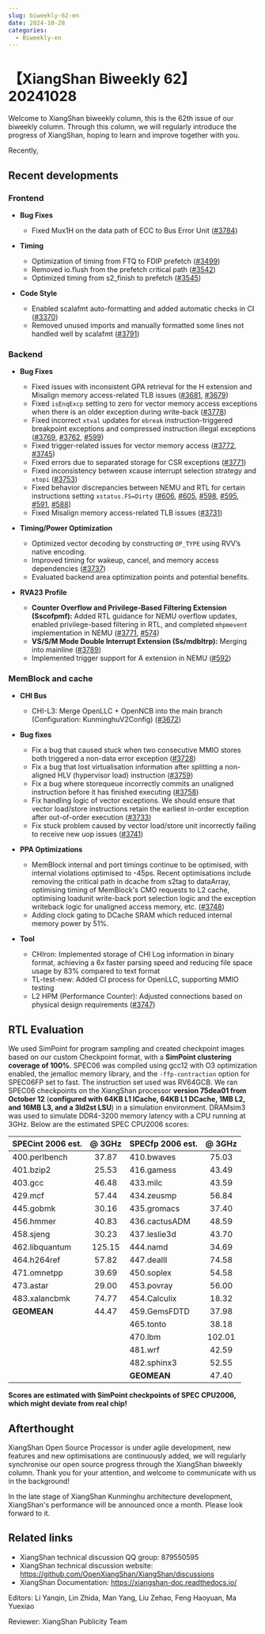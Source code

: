 ```yaml
---
slug: biweekly-62-en
date: 2024-10-28
categories:
  - Biweekly-en
---
```


# 【XiangShan Biweekly 62】20241028

Welcome to XiangShan biweekly column, this is the 62th issue of our biweekly column. Through this column, we will regularly introduce the progress of XiangShan, hoping to learn and improve together with you.

Recently,

<!-- more -->
## Recent developments

### Frontend

- **Bug Fixes**
    - Fixed Mux1H on the data path of ECC to Bus Error Unit ([#3784](https://github.com/OpenXiangShan/XiangShan/pull/3784))

- **Timing**
    - Optimization of timing from FTQ to FDIP prefetch ([#3499](https://github.com/OpenXiangShan/XiangShan/pull/3499))
    - Removed io.flush from the prefetch critical path ([#3542](https://github.com/OpenXiangShan/XiangShan/pull/3542))
    - Optimized timing from s2_finish to prefetch ([#3545](https://github.com/OpenXiangShan/XiangShan/pull/3545))

- **Code Style**
    - Enabled scalafmt auto-formatting and added automatic checks in CI ([#3370](https://github.com/OpenXiangShan/XiangShan/pull/3370))
    - Removed unused imports and manually formatted some lines not handled well by scalafmt ([#3791](https://github.com/OpenXiangShan/XiangShan/pull/3791))

### Backend

- **Bug Fixes**
    - Fixed issues with inconsistent GPA retrieval for the H extension and Misalign memory access-related TLB issues ([#3681](https://github.com/OpenXiangShan/XiangShan/pull/3681), [#3679](https://github.com/OpenXiangShan/XiangShan/pull/3679))
    - Fixed `isEnqExcp` setting to zero for vector memory access exceptions when there is an older exception during write-back ([#3778](https://github.com/OpenXiangShan/XiangShan/pull/3778))
    - Fixed incorrect `xtval` updates for `ebreak` instruction-triggered breakpoint exceptions and compressed instruction illegal exceptions ([#3769](https://github.com/OpenXiangShan/XiangShan/pull/3769), [#3762](https://github.com/OpenXiangShan/XiangShan/pull/3762), [#599](https://github.com/OpenXiangShan/XiangShan/pull/599))
    - Fixed trigger-related issues for vector memory access ([#3772](https://github.com/OpenXiangShan/XiangShan/pull/3772), [#3745](https://github.com/OpenXiangShan/XiangShan/pull/3745))
    - Fixed errors due to separated storage for CSR exceptions ([#3771](https://github.com/OpenXiangShan/XiangShan/pull/3771))
    - Fixed inconsistency between xcause interrupt selection strategy and `xtopi` ([#3753](https://github.com/OpenXiangShan/XiangShan/pull/3753))
    - Fixed behavior discrepancies between NEMU and RTL for certain instructions setting `xstatus.FS=Dirty` ([#606](https://github.com/OpenXiangShan/XiangShan/pull/606), [#605](https://github.com/OpenXiangShan/XiangShan/pull/605), [#598](https://github.com/OpenXiangShan/XiangShan/pull/598), [#595](https://github.com/OpenXiangShan/XiangShan/pull/595), [#591](https://github.com/OpenXiangShan/XiangShan/pull/591), [#588](https://github.com/OpenXiangShan/XiangShan/pull/588))
    - Fixed Misalign memory access-related TLB issues ([#3731](https://github.com/OpenXiangShan/XiangShan/pull/3731))

- **Timing/Power Optimization**
    - Optimized vector decoding by constructing `OP_TYPE` using RVV’s native encoding.
    - Improved timing for wakeup, cancel, and memory access dependencies ([#3737](https://github.com/OpenXiangShan/XiangShan/pull/3737))
    - Evaluated backend area optimization points and potential benefits.

- **RVA23 Profile**
    - **Counter Overflow and Privilege-Based Filtering Extension (Sscofpmf):** Added RTL guidance for NEMU overflow updates, enabled privilege-based filtering in RTL, and completed `mhpmevent` implementation in NEMU ([#3771](https://github.com/OpenXiangShan/XiangShan/pull/3771), [#574](https://github.com/OpenXiangShan/XiangShan/pull/574))
    - **VS/S/M Mode Double Interrupt Extension (Ss/mdbltrp):** Merging into mainline ([#3789](https://github.com/OpenXiangShan/XiangShan/pull/3789))
    - Implemented trigger support for A extension in NEMU ([#592](https://github.com/OpenXiangShan/XiangShan/pull/592))

### MemBlock and cache

- **CHI Bus**
  - CHI-L3: Merge OpenLLC + OpenNCB into the main branch (Configuration: KunminghuV2Config) ([#3672](https://github.com/OpenXiangShan/XiangShan/pull/3672))

- **Bug fixes**
  - Fix a bug that caused stuck when two consecutive MMIO stores both triggered a non-data error exception ([#3728](https://github.com/OpenXiangShan/XiangShan/pull/3728))
  - Fix a bug that lost virtualisation information after splitting a non-aligned HLV (hypervisor load) instruction ([#3759](https://github.com/OpenXiangShan/XiangShan/pull/3759))
  - Fix a bug where storequeue incorrectly commits an unaligned instruction before it has finished executing ([#3758](https://github.com/OpenXiangShan/XiangShan/pull/3758))
  - Fix handling logic of vector exceptions. We should ensure that vector load/store instructions retain the earliest in-order exception after out-of-order execution ([#3733](https://github.com/OpenXiangShan/XiangShan/pull/3733))
  - Fix stuck problem caused by vector load/store unit incorrectly failing to receive new uop issues ([#3741](https://github.com/OpenXiangShan/XiangShan/pull/3741))

- **PPA Optimizations**
  - MemBlock internal and port timings continue to be optimised, with internal violations optimised to -45ps. Recent optimisations include removing the critical path in dcache from s2tag to dataArray, optimising timing of MemBlock's CMO requests to L2 cache, optimising loadunit write-back port selection logic and the exception writeback logic for unaligned access memory, etc. ([#3748](https://github.com/OpenXiangShan/XiangShan/pull/3748))
  - Adding clock gating to DCache SRAM which reduced internal memory power by 51%.

- **Tool**
  - CHIron: Implemented storage of CHI Log information in binary format, achieving a 6x faster parsing speed and reducing file space usage by 83% compared to text format
  - TL-test-new: Added CI process for OpenLLC, supporting MMIO testing
  - L2 HPM (Performance Counter): Adjusted connections based on physical design requirements ([#3747](https://github.com/OpenXiangShan/XiangShan/pull/3747))

## RTL Evaluation

We used SimPoint for program sampling and created checkpoint images based on our custom Checkpoint format, with a **SimPoint clustering coverage of 100%**. SPEC06 was compiled using gcc12 with O3 optimization enabled, the jemalloc memory library, and the `-ffp-contraction` option for SPEC06FP set to fast. The instruction set used was RV64GCB. We ran SPEC06 checkpoints on the XiangShan processor **version 75dea01 from October 12** (**configured with 64KB L1 ICache, 64KB L1 DCache, 1MB L2, and 16MB L3, and a 3ld2st LSU**) in a simulation environment. DRAMsim3 was used to simulate DDR4-3200 memory latency with a CPU running at 3GHz. Below are the estimated SPEC CPU2006 scores:

| SPECint 2006 est. | @ 3GHz | SPECfp 2006 est.  | @ 3GHz |
| :---------------- | :----: | :---------------- | :----: |
| 400.perlbench     | 37.87  | 410.bwaves        | 75.03  |
| 401.bzip2         | 25.53  | 416.gamess        | 43.49  |
| 403.gcc           | 46.48  | 433.milc          | 43.59  |
| 429.mcf           | 57.44  | 434.zeusmp        | 56.84  |
| 445.gobmk         | 30.16  | 435.gromacs       | 37.40  |
| 456.hmmer         | 40.83  | 436.cactusADM     | 48.59  |
| 458.sjeng         | 30.23  | 437.leslie3d      | 43.70  |
| 462.libquantum    | 125.15 | 444.namd          | 34.69  |
| 464.h264ref       | 57.82  | 447.dealII        | 74.58  |
| 471.omnetpp       | 39.69  | 450.soplex        | 54.58  |
| 473.astar         | 29.00  | 453.povray        | 56.00  |
| 483.xalancbmk     | 74.77  | 454.Calculix      | 18.32  |
| **GEOMEAN**       | 44.47  | 459.GemsFDTD      | 37.98  |
|                   |        | 465.tonto         | 38.18  |
|                   |        | 470.lbm           | 102.01 |
|                   |        | 481.wrf           | 42.59  |
|                   |        | 482.sphinx3       | 52.55  |
|                   |        | **GEOMEAN**       | 47.40  |

**Scores are estimated with SimPoint checkpoints of SPEC CPU2006, which might deviate from real chip!**

## Afterthought

XiangShan Open Source Processor is under agile development, new features and new optimisations are continuously added, we will regularly synchronise our open source progress through the XiangShan biweekly column. Thank you for your attention, and welcome to communicate with us in the background!

In the late stage of XiangShan Kunminghu architecture development, XiangShan's performance will be announced once a month. Please look forward to it.

## Related links

* XiangShan technical discussion QQ group: 879550595
* XiangShan technical discussion website: https://github.com/OpenXiangShan/XiangShan/discussions
* XiangShan Documentation: https://xiangshan-doc.readthedocs.io/

Editors: Li Yanqin, Lin Zhida, Man Yang, Liu Zehao, Feng Haoyuan, Ma Yuexiao

Reviewer: XiangShan Publicity Team
